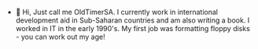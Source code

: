 - 👋 Hi, Just call me OldTimerSA. I currently work in international development aid in Sub-Saharan countries and am also writing a book. I worked in IT in the early 1990's. My first job was formatting floppy disks - you can work out my age!

<!---
OldTimerSA/OldTimerSA is a ✨ special ✨ repository because its `README.md` (this file) appears on your GitHub profile.
You can click the Preview link to take a look at your changes.
--->

